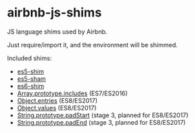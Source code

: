 # airbnb-js-shims

JS language shims used by Airbnb.

Just require/import it, and the environment will be shimmed.

Included shims:
 - [es5-shim](https://www.npmjs.com/package/es5-shim)
 - [es5-sham](https://www.npmjs.com/package/es5-shim)
 - [es6-shim](https://www.npmjs.com/package/es6-shim)
 - [Array.prototype.includes](https://www.npmjs.com/package/array-includes) (ES7/ES2016)
 - [Object.entries](https://www.npmjs.com/package/object.entries) (ES8/ES2017)
 - [Object.values](https://www.npmjs.com/package/object.values) (ES8/ES2017)
 - [String.prototype.padStart](https://www.npmjs.com/package/string.prototype.padstart) (stage 3, planned for ES8/ES2017)
 - [String.prototype.padEnd](https://www.npmjs.com/package/string.prototype.padend) (stage 3, planned for ES8/ES2017)
